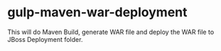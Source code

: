 # gulp-maven-war-deployment
This will do Maven Build, generate WAR file and deploy the WAR file to JBoss Deployment folder.
